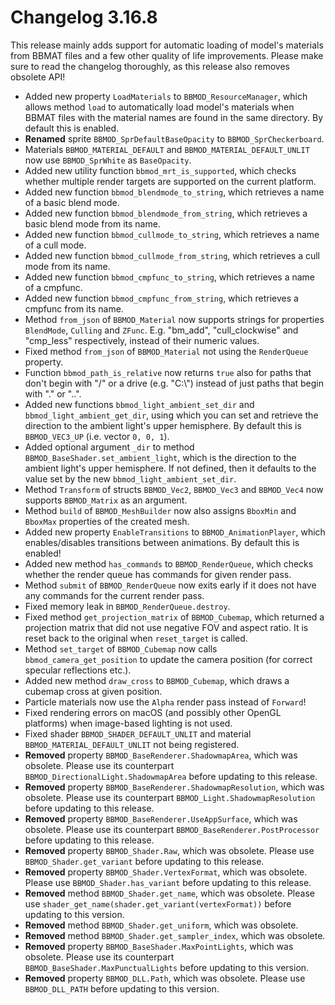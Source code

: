 # Changelog 3.16.8
This release mainly adds support for automatic loading of model's materials from BBMAT files and a few other quality of life improvements. Please make sure to read the changelog thoroughly, as this release also removes obsolete API!

* Added new property `LoadMaterials` to `BBMOD_ResourceManager`, which allows method `load` to automatically load model's materials when BBMAT files with the material names are found in the same directory. By default this is enabled.
* **Renamed** sprite `BBMOD_SprDefaultBaseOpacity` to `BBMOD_SprCheckerboard`.
* Materials `BBMOD_MATERIAL_DEFAULT` and `BBMOD_MATERIAL_DEFAULT_UNLIT` now use `BBMOD_SprWhite` as `BaseOpacity`.
* Added new utility function `bbmod_mrt_is_supported`, which checks whether multiple render targets are supported on the current platform.
* Added new function `bbmod_blendmode_to_string`, which retrieves a name of a basic blend mode.
* Added new function `bbmod_blendmode_from_string`, which retrieves a basic blend mode from its name.
* Added new function `bbmod_cullmode_to_string`, which retrieves a name of a cull mode.
* Added new function `bbmod_cullmode_from_string`, which retrieves a cull mode from its name.
* Added new function `bbmod_cmpfunc_to_string`, which retrieves a name of a cmpfunc.
* Added new function `bbmod_cmpfunc_from_string`, which retrieves a cmpfunc from its name.
* Method `from_json` of `BBMOD_Material` now supports strings for properties `BlendMode`, `Culling` and `ZFunc`. E.g. "bm_add", "cull_clockwise" and "cmp_less" respectively, instead of their numeric values.
* Fixed method `from_json` of `BBMOD_Material` not using the `RenderQueue` property.
* Function `bbmod_path_is_relative` now returns `true` also for paths that don't begin with "/" or a drive (e.g. "C:\\") instead of just paths that begin with "." or "..".
* Added new functions `bbmod_light_ambient_set_dir` and `bbmod_light_ambient_get_dir`, using which you can set and retrieve the direction to the ambient light's upper hemisphere. By default this is `BBMOD_VEC3_UP` (i.e. vector `0, 0, 1`).
* Added optional argument `_dir` to method `BBMOD_BaseShader.set_ambient_light`, which is the direction to the ambient light's upper hemisphere. If not defined, then it defaults to the value set by the new `bbmod_light_ambient_set_dir`.
* Method `Transform` of structs `BBMOD_Vec2`, `BBMOD_Vec3` and `BBMOD_Vec4` now supports `BBMOD_Matrix` as an argument.
* Method `build` of `BBMOD_MeshBuilder` now also assigns `BboxMin` and `BboxMax` properties of the created mesh.
* Added new property `EnableTransitions` to `BBMOD_AnimationPlayer`, which enables/disables transitions between animations. By default this is enabled!
* Added new method `has_commands` to `BBMOD_RenderQueue`, which checks whether the render queue has commands for given render pass.
* Method `submit` of `BBMOD_RenderQueue` now exits early if it does not have any commands for the current render pass.
* Fixed memory leak in `BBMOD_RenderQueue.destroy`.
* Fixed method `get_projection_matrix` of `BBMOD_Cubemap`, which returned a projection matrix that did not use negative FOV and aspect ratio. It is reset back to the original when `reset_target` is called.
* Method `set_target` of `BBMOD_Cubemap` now calls `bbmod_camera_get_position` to update the camera position (for correct specular reflections etc.).
* Added new method `draw_cross` to `BBMOD_Cubemap`, which draws a cubemap cross at given position.
* Particle materials now use the `Alpha` render pass instead of `Forward`!
* Fixed rendering errors on macOS (and possibly other OpenGL platforms) when image-based lighting is not used.
* Fixed shader `BBMOD_SHADER_DEFAULT_UNLIT` and material `BBMOD_MATERIAL_DEFAULT_UNLIT` not being registered.
* **Removed** property `BBMOD_BaseRenderer.ShadowmapArea`, which was obsolete. Please use its counterpart `BBMOD_DirectionalLight.ShadowmapArea` before updating to this release.
* **Removed** property `BBMOD_BaseRenderer.ShadowmapResolution`, which was obsolete. Please use its counterpart `BBMOD_Light.ShadowmapResolution` before updating to this release.
* **Removed** property `BBMOD_BaseRenderer.UseAppSurface`, which was obsolete. Please use its counterpart `BBMOD_BaseRenderer.PostProcessor` before updating to this release.
* **Removed** property `BBMOD_Shader.Raw`, which was obsolete. Please use `BBMOD_Shader.get_variant` before updating to this release.
* **Removed** property `BBMOD_Shader.VertexFormat`, which was obsolete. Please use `BBMOD_Shader.has_variant` before updating to this release.
* **Removed** method `BBMOD_Shader.get_name`, which was obsolete. Please use `shader_get_name(shader.get_variant(vertexFormat))` before updating to this version.
* **Removed** method `BBMOD_Shader.get_uniform`, which was obsolete.
* **Removed** method `BBMOD_Shader.get_sampler_index`, which was obsolete.
* **Removed** property `BBMOD_BaseShader.MaxPointLights`, which was obsolete. Please use its counterpart `BBMOD_BaseShader.MaxPunctualLights` before updating to this version.
* **Removed** property `BBMOD_DLL.Path`, which was obsolete. Please use `BBMOD_DLL_PATH` before updating to this version.
